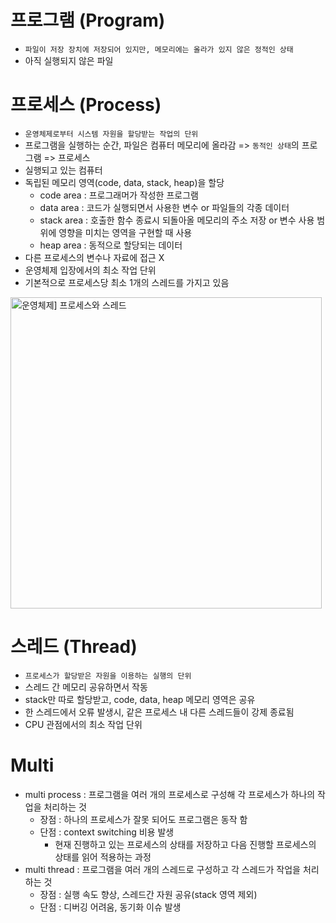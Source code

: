 # 프로그램 (Program)

* `파일이 저장 장치에 저장되어 있지만, 메모리에는 올라가 있지 않은 정적인 상태`
* 아직 실행되지 않은 파일

# 프로세스 (Process)

* `운영체제로부터 시스템 자원을 할당받는 작업의 단위`
* 프로그램을 실행하는 순간, 파일은 컴퓨터 메모리에 올라감 => `동적인 상태`의 프로그램 => 프로세스
* 실행되고 있는 컴퓨터
* 독립된 메모리 영역(code, data, stack, heap)을 할당
  * code area : 프로그래머가 작성한 프로그램
  * data area : 코드가 실행되면서 사용한 변수 or 파일들의 각종 데이터
  * stack area : 호출한 함수 종료시 되돌아올 메모리의 주소 저장 or 변수 사용 범위에 영향을 미치는 영역을 구현할 때 사용
  * heap area : 동적으로 할당되는 데이터
* 다른 프로세스의 변수나 자료에 접근 X
* 운영체제 입장에서의 최소 작업 단위
* 기본적으로 프로세스당 최소 1개의 스레드를 가지고 있음

<img src="https://velog.velcdn.com/cloudflare/aeong98/9145d4b1-b054-4bde-926c-d02506dc5592/%E1%84%91%E1%85%B3%E1%84%85%E1%85%A9%E1%84%89%E1%85%A6%E1%84%89%E1%85%B3%E1%84%8B%E1%85%AA%20%E1%84%89%E1%85%B3%E1%84%85%E1%85%A6%E1%84%83%E1%85%B3.png" title="" alt="운영체제] 프로세스와 스레드" width="498">

# 스레드 (Thread)

* `프로세스가 할당받은 자원을 이용하는 실행의 단위`
* 스레드 간 메모리 공유하면서 작동
* stack만 따로 할당받고, code, data, heap 메모리 영역은 공유
* 한 스레드에서 오류 발생시, 같은 프로세스 내 다른 스레드들이 강제 종료됨
* CPU 관점에서의 최소 작업 단위

# Multi

* multi process : 프로그램을 여러 개의 프로세스로 구성해 각 프로세스가 하나의 작업을 처리하는 것
  * 장점 : 하나의 프로세스가 잘못 되어도 프로그램은 동작 함
  * 단점 : context switching 비용 발생
    * 현재 진행하고 있는 프로세스의 상태를 저장하고 다음 진행할 프로세스의 상태를 읽어 적용하는 과정
* multi thread : 프로그램을 여러 개의 스레드로 구성하고 각 스레드가 작업을 처리하는 것
  * 장점 : 실행 속도 향상, 스레드간 자원 공유(stack 영역 제외)
  * 단점 : 디버깅 어려움, 동기화 이슈 발생